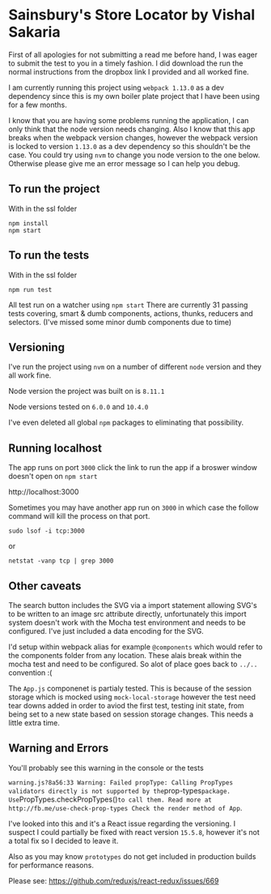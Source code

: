 # Sainsbury's Store Locator by Vishal Sakaria

First of all apologies for not submitting a read me before hand, I was eager to submit the test to you in a timely fashion. I did download the run the normal instructions from the dropbox link I provided and all worked fine.

I am currently running this project using `webpack 1.13.0` as a dev dependency since this is my own boiler plate project that I have been using for a few months.

I know that you are having some problems running the application, I can only think that the node version needs changing. Also I know that this app breaks when the webpack version changes, however the webpack version is locked to version `1.13.0` as a dev dependency so this shouldn't be the case. You could try using `nvm` to change you node version to the one below. Otherwise please give me an error message so I can help you debug.

## To run the project

With in the ssl folder

```
npm install
npm start
```

## To run the tests

With in the ssl folder

```
npm run test
```

All test run on a watcher using `npm start`
There are currently 31 passing tests covering, smart & dumb components, actions, thunks, reducers and selectors.
(I've missed some minor dumb components due to time)

## Versioning

I've run the project using `nvm` on a number of different `node` version and they all work fine.

Node version the project was built on is `8.11.1`

Node versions tested on `6.0.0` and `10.4.0`

I've even deleted all global `npm` packages to eliminating that possibility.

## Running localhost

The app runs on port `3000` click the link to run the app if a broswer window doesn't open on `npm start`

http://localhost:3000

Sometimes you may have another app run on `3000` in which case the follow command will kill the process on that port.

```
sudo lsof -i tcp:3000
```

or

```
netstat -vanp tcp | grep 3000
```

## Other caveats

The search button includes the SVG via a import statement allowing SVG's to be written to an image src attribute directly, unfortunately this import system doesn't work with the Mocha test environment and needs to be configured. I've just included a data encoding for the SVG.

I'd setup within webpack alias for example `@components` which would refer to the components folder from any location. These alais break within the mocha test and need to be configured. So alot of place goes back to `../..` convention :(

The `App.js` componenet is partialy tested. This is because of the session storage which is mocked using `mock-local-storage` however the test need tear downs added in order to aviod the first test, testing init state, from being set to a new state based on session storage changes. This needs a little extra time.

## Warning and Errors

You'll probably see this warning in the console or the tests

`warning.js?8a56:33 Warning: Failed propType: Calling PropTypes validators directly is not supported by the`prop-types`package. Use`PropTypes.checkPropTypes()`to call them. Read more at http://fb.me/use-check-prop-types Check the render method of App`.

I've looked into this and it's a React issue regarding the versioning. I suspect I could partially be fixed with react version `15.5.8`, however it's not a total fix so I decided to leave it.

Also as you may know `prototypes` do not get included in production builds for performance reasons.

Please see:
https://github.com/reduxjs/react-redux/issues/669

